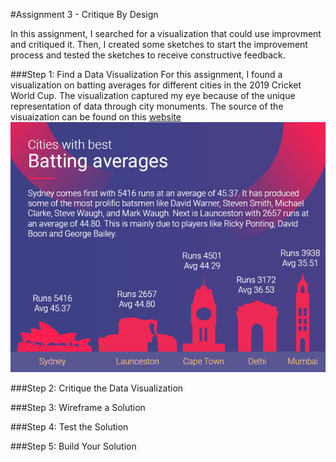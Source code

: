 #Assignment 3 - Critique By Design

In this assignment, I searched for a visualization that could use improvment and critiqued it.
Then, I created some sketches to start the improvement process and tested the sketches to receive constructive feedback.

###Step 1: Find a Data Visualization
For this assignment, I found a visualization on batting averages for different cities in the 2019 Cricket World Cup.
The visualization captured my eye because of the unique representation of data through city monuments. The source of the visuaization can be found on this [website](https://runrepeat.com/your-city-cricket-world-cup-rankings)
![Cities with Best Batting Average](batting_avg.png)

###Step 2: Critique the Data Visualization

###Step 3: Wireframe a Solution

###Step 4: Test the Solution

###Step 5: Build Your Solution
